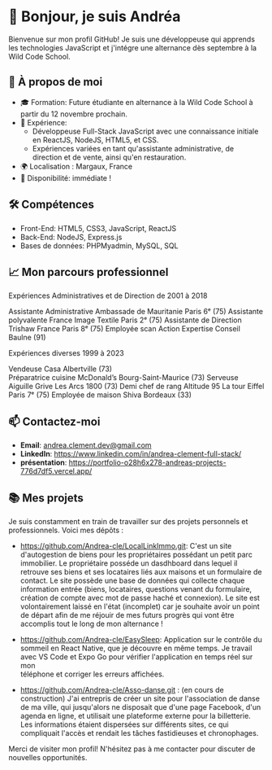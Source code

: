 # 👋 Bonjour, je suis Andréa

Bienvenue sur mon profil GitHub! Je suis une développeuse qui apprends les technologies JavaScript et j'intégre une alternance dès septembre à la Wild Code School.

## 🚀 À propos de moi

- 🎓 Formation: Future étudiante en alternance à la Wild Code School à partir du 12 novembre prochain.
- 💼 Expérience:
  - Développeuse Full-Stack JavaScript avec une connaissance initiale en ReactJS, NodeJS, HTML5, et CSS.
  - Expériences variées en tant qu'assistante administrative, de direction et de vente, ainsi qu'en restauration.
- 🌍 Localisation : Margaux, France
- 📅 Disponibilité: immédiate !

## 🛠️ Compétences

- Front-End: HTML5, CSS3, JavaScript, ReactJS
- Back-End: NodeJS, Express.js
- Bases de données: PHPMyadmin, MySQL, SQL

## 📈 Mon parcours professionnel
Expériences Administratives et de Direction de 2001 à 2018

Assistante Administrative       Ambassade de Mauritanie            Paris 6ᵉ (75)
Assistante polyvalente          France Image Textile               Paris 2ᵉ (75)
Assistante de Direction         Trishaw France                     Paris 8ᵉ (75)
Employée scan                   Action Expertise Conseil           Baulne (91)

Expériences diverses 1999 à 2023

Vendeuse                        Casa                       Albertville (73)                           
Préparatrice cuisine            McDonald’s                 Bourg-Saint-Maurice (73)
Serveuse                        Aiguille Grive             Les Arcs 1800 (73) 
Demi chef de rang               Altitude 95                La tour Eiffel Paris 7ᵉ (75) 
Employée de maison              Shiva                      Bordeaux (33)

## 📫 Contactez-moi

- **Email**: [andrea.clement.dev@gmail.com](mailto:andrea.clement.dev@gmail.com])
- **LinkedIn**: https://www.linkedin.com/in/andrea-clement-full-stack/
- **présentation**: https://portfolio-o28h6x278-andreas-projects-776d7df5.vercel.app/

## 📚 Mes projets

Je suis constamment en train de travailler sur des projets personnels et professionnels. Voici mes dépôts :

- https://github.com/Andrea-cle/LocalLinkImmo.git: C'est un site d'autogestion de biens pour les propriétaires possédant un petit parc immobilier. Le propriétaire posséde un dasdhboard dans
    lequel il retrouve ses biens et ses locataires liés aux maisons et un formulaire de contact. Le site possède une base de données qui collecte chaque information entrée (biens, locataires,
    questions venant du formulaire, création de compte avec mot de passe haché et connexion).
    Le site est volontairement laissé en l'état (incomplet) car je souhaite avoir un point de départ afin de me réjouir de mes futurs progrès qui vont être accomplis tout le long de mon alternance !

- https://github.com/Andrea-cle/EasySleep: Application sur le contrôle du sommeil en React Native, que je découvre en même temps. Je travail avec VS Code et Expo Go pour vérifier l'application en temps réel sur mon     
    téléphone et corriger les erreurs affichées.

 - https://github.com/Andrea-cle/Asso-danse.git : (en cours de construction) J'ai entrepris de créer un site pour l'association de danse de ma ville, qui jusqu'alors ne disposait que d'une page Facebook, d'un agenda en 
   ligne, et utilisait une plateforme externe pour la billetterie. Les informations étaient dispersées sur différents sites, ce qui compliquait l'accès et rendait les tâches fastidieuses et chronophages.


Merci de visiter mon profil! N'hésitez pas à me contacter pour discuter de nouvelles opportunités.

